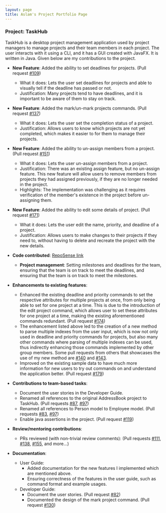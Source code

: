 ```yaml
---
layout: page
title: Aslam's Project Portfolio Page
---
```


### Project: TaskHub

TaskHub is a desktop project management application used by project managers to manage projects and their team members in each project. The user interacts with it using a CLI, and it has a GUI created with JavaFX. It is written in Java.
Given below are my contributions to the project.

* **New Feature**: Added the ability to set deadlines for projects. (Pull request [\#109](https://github.com/AY2324S1-CS2103T-T08-3/tp/pull/109))
  * What it does: Lets the user set deadlines for projects and able to visually tell if the deadline has passed or not.
  * Justification: Many projects tend to have deadlines, and it is important to be aware of them to stay on track.

* **New Feature**: Added the mark/un-mark projects commands. (Pull request [\#137](https://github.com/AY2324S1-CS2103T-T08-3/tp/pull/137))
  * What it does: Lets the user set the completion status of a project.
  * Justification: Allows users to know which projects are not yet completed, which makes it easier to for them to manage their projects.

* **New Feature**: Added the ability to un-assign members from a project. (Pull request [\#151](https://github.com/AY2324S1-CS2103T-T08-3/tp/pull/151))
  * What it does: Lets the user un-assign members from a project.
  * Justification: There was an existing assign feature, but no un-assign feature. This new feature will allow users to remove members from projects they had assigned previously,
    if they are no longer needed in the project.
  * Highlights: The implementation was challenging as it requires verification of the member's existence in the project before un-assigning them.

* **New Feature**: Added the ability to edit some details of project. (Pull request [\#171](https://github.com/AY2324S1-CS2103T-T08-3/tp/pull/171))
  * What it does: Lets the user edit the name, priority, and deadline of a project.
  * Justification: Allows users to make changes to their projects if they need to, without having to delete and recreate the project with the new details.

* **Code contributed**: [RepoSense link](https://nus-cs2103-ay2324s1.github.io/tp-dashboard/?search=aslam341&breakdown=true)

  * **Project management**: Setting milestones and deadlines for the team, ensuring that the team is on track to meet the deadlines, and ensuring that the team is on track to meet the milestones.

* **Enhancements to existing features**: 
  * Enhanced the existing deadline and priority commands to set the respective attributes for multiple projects at once, from only being able to set for one project at a time.
    This is due to the introduction of the edit project command, which allows user to set these attributes for one project at a time, making the existing aforementioned commands redundant. (Pull request [\#174](https://github.com/AY2324S1-CS2103T-T08-3/tp/pull/174))
  * The enhancement listed above led to the creation of a new method to parse multiple indexes from the user input, which is now not only used in deadline and priority commands for projects, but also
    many other commands where parsing of multiple indexes can be used, thus indirectly enhancing those commands implemented by other group members. Some pull requests from others that showcases the use of my new method are
    [\#140](https://github.com/AY2324S1-CS2103T-T08-3/tp/pull/140) and [\#143](https://github.com/AY2324S1-CS2103T-T08-3/tp/pull/143).
  * Improved on the existing sample data to have much more information for new users to try out commands on and understand the application better. (Pull request [\#179](https://github.com/AY2324S1-CS2103T-T08-3/tp/pull/179))

* **Contributions to team-based tasks**:
  * Document the user stories in the Developer Guide. 
  * Renamed all references to the original AddressBook project to TaskHub. (Pull requests [\#87](https://github.com/AY2324S1-CS2103T-T08-3/tp/pull/87), [\#97](https://github.com/AY2324S1-CS2103T-T08-3/tp/pull/97))
  * Renamed all references to Person model to Employee model. (Pull requests [\#83](https://github.com/AY2324S1-CS2103T-T08-3/tp/pull/83), [\#97](https://github.com/AY2324S1-CS2103T-T08-3/tp/pull/97)) 
  * Enable java assertions in the project. (Pull request [\#119](https://github.com/AY2324S1-CS2103T-T08-3/tp/pull/119))

* **Review/mentoring contributions**:
  * PRs reviewed (with non-trivial review comments): 
    (Pull requests [\#111](https://github.com/AY2324S1-CS2103T-T08-3/tp/pull/111#discussion_r1371983270),
    [\#138](https://github.com/AY2324S1-CS2103T-T08-3/tp/pull/138#discussion_r1375265054),
    [\#155](https://github.com/AY2324S1-CS2103T-T08-3/tp/pull/156), and more...) 

* **Documentation**:
  * User Guide:
    * Added documentation for the new features I implemented which are mentioned above.
    * Ensuring correctness of the features in the user guide, such as command format and example usages.
  * Developer Guide:
    * Document the user stories. (Pull request [\#82](https://github.com/AY2324S1-CS2103T-T08-3/tp/pull/82))
    * Documented the design of the mark project command. (Pull request [\#130](https://github.com/AY2324S1-CS2103T-T08-3/tp/pull/130))
